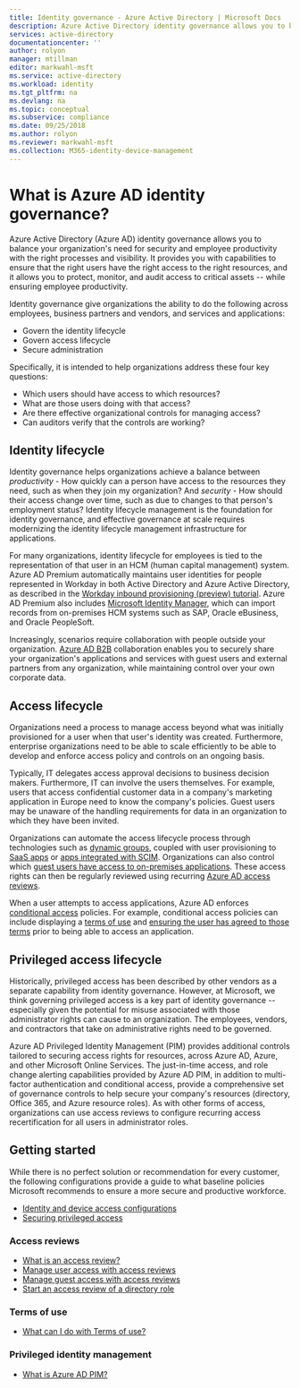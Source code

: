 ```yaml
---
title: Identity governance - Azure Active Directory | Microsoft Docs
description: Azure Active Directory identity governance allows you to balance your organization's need for security and employee productivity with the right processes and visibility.
services: active-directory
documentationcenter: ''
author: rolyon
manager: mtillman
editor: markwahl-msft
ms.service: active-directory
ms.workload: identity
ms.tgt_pltfrm: na
ms.devlang: na
ms.topic: conceptual
ms.subservice: compliance
ms.date: 09/25/2018
ms.author: rolyon
ms.reviewer: markwahl-msft
ms.collection: M365-identity-device-management
---
```


# What is Azure AD identity governance?

Azure Active Directory (Azure AD) identity governance allows you to balance your organization's need for security and employee productivity with the right processes and visibility. It provides you with capabilities to ensure that the right users have the right access to the right resources, and it allows you to protect, monitor, and audit access to critical assets -- while ensuring employee productivity.  

Identity governance give organizations the ability to do the following across employees, business partners and vendors, and services and applications:

- Govern the identity lifecycle
- Govern access lifecycle
- Secure administration

Specifically, it is intended to help organizations address these four key questions:

- Which users should have access to which resources?
- What are those users doing with that access?
- Are there effective organizational controls for managing access?
- Can auditors verify that the controls are working?

## Identity lifecycle

Identity governance helps organizations achieve a balance between *productivity* - How quickly can a person have access to the resources they need, such as when they join my organization? And *security* - How should their access change over time, such as due to changes to that person's employment status?  Identity lifecycle management is the foundation for identity governance, and effective governance at scale requires modernizing the identity lifecycle management infrastructure for applications.

For many organizations, identity lifecycle for employees is tied to the representation of that user in an HCM (human capital management) system.  Azure AD Premium automatically maintains user identities for people represented in Workday in both Active Directory and Azure Active Directory, as described in the [Workday inbound provisioning (preview) tutorial](../saas-apps/workday-inbound-tutorial.md).  Azure AD Premium also includes [Microsoft Identity Manager](/microsoft-identity-manager/), which can import records from on-premises HCM systems such as SAP, Oracle eBusiness, and Oracle PeopleSoft.

Increasingly, scenarios require collaboration with people outside your organization. [Azure AD B2B](/azure/active-directory/b2b/) collaboration enables you to securely share your organization's applications and services with guest users and external partners from any organization, while maintaining control over your own corporate data.

## Access lifecycle

Organizations need a process to manage access beyond what was initially provisioned for a user when that user's identity was created.  Furthermore, enterprise organizations need to be able to scale efficiently to be able to develop and enforce access policy and controls on an ongoing basis.

Typically, IT delegates access approval decisions to business decision makers.  Furthermore, IT can involve the users themselves.  For example, users that access confidential customer data in a company's marketing application in Europe need to know the company's policies. Guest users may be unaware of the handling requirements for data in an organization to which they have been invited.

Organizations can automate the access lifecycle process through technologies such as [dynamic groups](../users-groups-roles/groups-dynamic-membership.md), coupled with user provisioning to [SaaS apps](../saas-apps/tutorial-list.md) or [apps integrated with SCIM](../manage-apps/use-scim-to-provision-users-and-groups.md).  Organizations can also control which [guest users have access to on-premises applications](../b2b/hybrid-cloud-to-on-premises.md).  These access rights can then be regularly reviewed using recurring [Azure AD access reviews](access-reviews-overview.md).

When a user attempts to access applications, Azure AD enforces [conditional access](/azure/active-directory/conditional-access/) policies. For example, conditional access policies can include displaying a [terms of use](active-directory-tou.md) and [ensuring the user has agreed to those terms](../conditional-access/require-tou.md) prior to being able to access an application.

## Privileged access lifecycle

Historically, privileged access has been described by other vendors as a separate capability from identity governance. However, at Microsoft, we think governing privileged access is a key part of identity governance -- especially given the potential for misuse associated with those administrator rights can cause to an organization. The employees, vendors, and contractors that take on administrative rights need to be governed.

Azure AD Privileged Identity Management (PIM) provides additional controls tailored to securing access rights for resources, across Azure AD, Azure, and other Microsoft Online Services.  The just-in-time access, and role change alerting capabilities provided by Azure AD PIM, in addition to multi-factor authentication and conditional access, provide a comprehensive set of governance controls to help secure your company's resources (directory, Office 365, and Azure resource roles). As with other forms of access, organizations can use access reviews to configure recurring access recertification for all users in administrator roles.

## Getting started

While there is no perfect solution or recommendation for every customer, the following configurations provide a guide to what baseline policies Microsoft recommends to ensure a more secure and productive workforce.

- [Identity and device access configurations](/microsoft-365/enterprise/microsoft-365-policies-configurations)
- [Securing privileged access](../users-groups-roles/directory-admin-roles-secure.md)


### Access reviews

- [What is an access review?](access-reviews-overview.md)
- [Manage user access with access reviews](manage-user-access-with-access-reviews.md)
- [Manage guest access with access reviews](manage-guest-access-with-access-reviews.md)
- [Start an access review of a directory role](../privileged-identity-management/pim-how-to-start-security-review.md)

### Terms of use

- [What can I do with Terms of use?](active-directory-tou.md)

### Privileged identity management

- [What is Azure AD PIM?](../privileged-identity-management/pim-configure.md)
